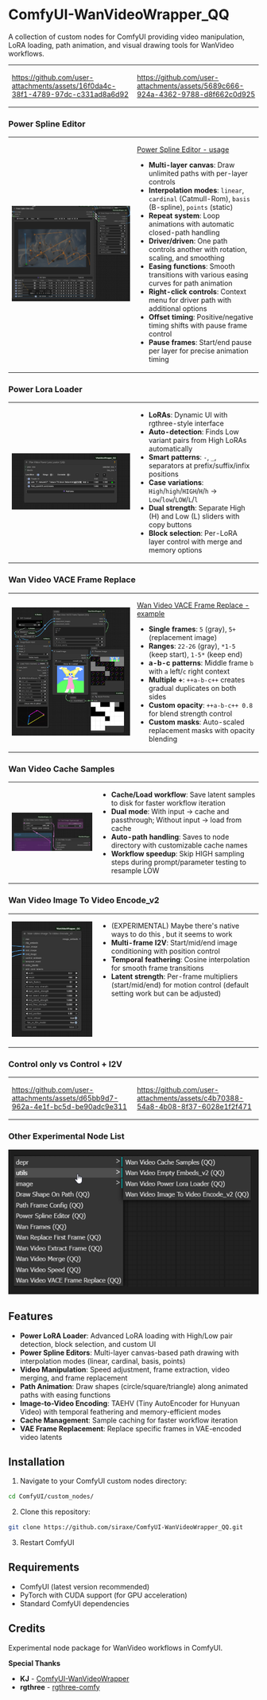 # ComfyUI-WanVideoWrapper_QQ

A collection of custom nodes for ComfyUI providing video manipulation, LoRA loading, path animation, and visual drawing tools for WanVideo workflows.

<table>
<tr>
<td width="50%">

https://github.com/user-attachments/assets/16f0da4c-38f1-4789-97dc-c331ad8a6d92
</td>
<td width="50%">

https://github.com/user-attachments/assets/5689c666-924a-4362-9788-d8f662c0d925
</td>
</tr>
</table>

### Power Spline Editor
<table>
<tr>
<td width="50%">

![img](git_assets/img/spline.png)

</td>
<td width="50%" valign="top">

[Power Spline Editor - usage](git_assets/docs/power_spline_editor.md)
- **Multi-layer canvas**: Draw unlimited paths with per-layer controls
- **Interpolation modes**: `linear`, `cardinal` (Catmull-Rom), `basis` (B-spline), `points` (static)
- **Repeat system**: Loop animations with automatic closed-path handling
- **Driver/driven**: One path controls another with rotation, scaling, and smoothing
- **Easing functions**: Smooth transitions with various easing curves for path animation
- **Right-click controls**: Context menu for driver path with additional options
- **Offset timing**: Positive/negative timing shifts with pause frame control
- **Pause frames**: Start/end pause per layer for precise animation timing
</td>
</tr>
</table>

### Power Lora Loader
<table>
<tr>
<td width="50%">

![img](git_assets/img/lora.png)

</td>
<td width="50%" valign="top">

- **LoRAs**: Dynamic UI with rgthree-style interface
- **Auto-detection**: Finds Low variant pairs from High LoRAs automatically
- **Smart patterns**: `-`, `_`, ` ` separators at prefix/suffix/infix positions
- **Case variations**: `High`/`high`/`HIGH`/`H`/`h` → `Low`/`low`/`LOW`/`L`/`l`
- **Dual strength**: Separate High (H) and Low (L) sliders with copy buttons
- **Block selection**: Per-LoRA layer control with merge and memory options
</td>
</tr>
</table>

### Wan Video VACE Frame Replace
<table>
<tr>
<td width="50%">

![img](git_assets/img/vace.png)

</td>
<td width="50%" valign="top">

[Wan Video VACE Frame Replace - example](git_assets/examples/frame_replace.json)
- **Single frames**: `5` (gray), `5+` (replacement image)
- **Ranges**: `22-26` (gray), `*1-5` (keep start), `1-5*` (keep end)
- **a-b-c patterns**: Middle frame `b` with `a` left/`c` right context
- **Multiple +**: `++a-b-c++` creates gradual duplicates on both sides
- **Custom opacity**: `++a-b-c++ 0.8` for blend strength control
- **Custom masks**: Auto-scaled replacement masks with opacity blending
</td>
</tr>
</table>

### Wan Video Cache Samples
<table>
<tr>
<td width="35%">

![img](git_assets/img/cache.png)

</td>
<td width="65%" valign="top">

- **Cache/Load workflow**: Save latent samples to disk for faster workflow iteration
- **Dual mode**: With input → cache and passthrough; Without input → load from cache
- **Auto-path handling**: Saves to node directory with customizable cache names
- **Workflow speedup**: Skip HIGH sampling steps during prompt/parameter testing to resample LOW
</td>
</tr>
</table>

### Wan Video Image To Video Encode_v2
<table>
<tr>
<td width="35%">

![img](git_assets/img/encode.png)

</td>
<td width="65%" valign="top">

- (EXPERIMENTAL) Maybe there's native ways to do this , but it seems to work
- **Multi-frame I2V**: Start/mid/end image conditioning with position control
- **Temporal feathering**: Cosine interpolation for smooth frame transitions
- **Latent strength**: Per-frame multipliers (start/mid/end) for motion control (default setting work but can be adjusted)
</td>
</tr>
</table>

### Control only vs Control + I2V
<table>
<tr>
<td width="50%">

https://github.com/user-attachments/assets/d65bb9d7-962a-4e1f-bc5d-be90adc9e311
</td>
<td width="50%">

https://github.com/user-attachments/assets/c4b70388-54a8-4b08-8f37-6028e1f2f471
</td>
</tr>
</table>

### Other Experimental Node List
![Node List](git_assets/img/list.png)


## Features

- **Power LoRA Loader**: Advanced LoRA loading with High/Low pair detection, block selection, and custom UI
- **Power Spline Editors**: Multi-layer canvas-based path drawing with interpolation modes (linear, cardinal, basis, points)
- **Video Manipulation**: Speed adjustment, frame extraction, video merging, and frame replacement
- **Path Animation**: Draw shapes (circle/square/triangle) along animated paths with easing functions
- **Image-to-Video Encoding**: TAEHV (Tiny AutoEncoder for Hunyuan Video) with temporal feathering and memory-efficient modes
- **Cache Management**: Sample caching for faster workflow iteration
- **VAE Frame Replacement**: Replace specific frames in VAE-encoded video latents

## Installation

1. Navigate to your ComfyUI custom nodes directory:
```bash
cd ComfyUI/custom_nodes/
```

2. Clone this repository:
```bash
git clone https://github.com/siraxe/ComfyUI-WanVideoWrapper_QQ.git
```

3. Restart ComfyUI

## Requirements

- ComfyUI (latest version recommended)
- PyTorch with CUDA support (for GPU acceleration)
- Standard ComfyUI dependencies

## Credits

Experimental node package for WanVideo workflows in ComfyUI.

**Special Thanks**
- **KJ** - [ComfyUI-WanVideoWrapper](https://github.com/kijai/ComfyUI-WanVideoWrapper)
- **rgthree** - [rgthree-comfy](https://github.com/rgthree/rgthree-comfy)

